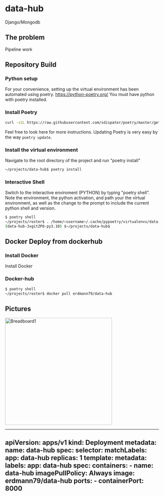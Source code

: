 # data-hub
Django/Mongodb 

## The problem
Pipeline work

## Repository Build

### Python setup
For your convenience, setting up the virtual environment has been automated using poetry. https://python-poetry.org/ You must have python with poetry installed.

### Install Poetry
```bash
curl -sSL https://raw.githubusercontent.com/sdispater/poetry/master/get-poetry.py | python
````
Feel free to look here for more instructions. Updating Poetry is very easy by the way ```poetry update```.

### Install the virtual environment
Navigate to the root directory of the project and run "poetry install"
```bash
~/projects/data-hub$ poetry install
````

### Interactive Shell
Switch to the interactive enviroment (PYTHON) by typing "poetry shell". Note the environment, the python activation, and path your the virtual environment, as well as the change to the prompt to include the current python shell and version.

```bash
$ poetry shell
~/projects/roster$ . /home/<username>/.cache/pypoetry/virtualenvs/data-hub-JxgitZP8-py3.10/bin/activate
(data-hub-JxgitZP8-py3.10) $~/projects/data-hub$
````

## Docker Deploy from dockerhub

### Install Docker
Install Docker

### Docker-hub
```bash
$ poetry shell
~/projects/roster$ docker pull erdmann79/data-hub
````

## Pictures
<p float="left">
  <img src="./images/b86bd0a4-2c55-4935-b3a4-f865384e7800.png" align="top" alt="Breadboard1" width="350">
</p>

---
apiVersion: apps/v1
kind: Deployment
metadata:
  name: data-hub
spec:
  selector:
    matchLabels:
      app: data-hub
  replicas: 1
  template:
    metadata:
      labels:
        app: data-hub
    spec:
      containers:
      - name: data-hub
        imagePullPolicy: Always
        image: erdmann79/data-hub
        ports:
        - containerPort: 8000
---
